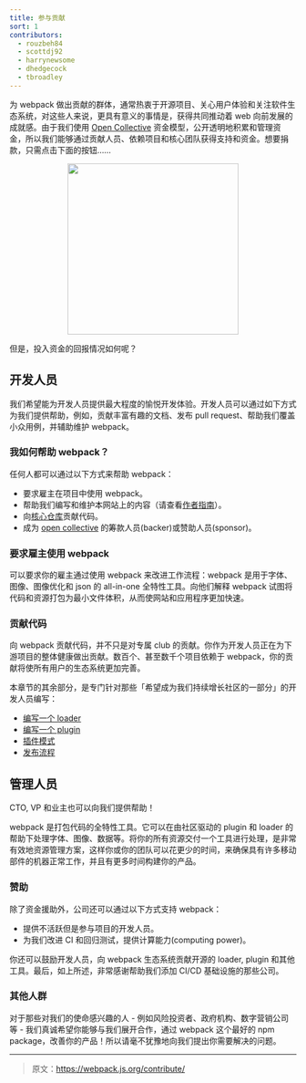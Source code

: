 ```yaml
---
title: 参与贡献
sort: 1
contributors:
  - rouzbeh84
  - scottdj92
  - harrynewsome
  - dhedgecock
  - tbroadley
---
```


为 webpack 做出贡献的群体，通常热衷于开源项目、关心用户体验和关注软件生态系统，对这些人来说，更具有意义的事情是，获得共同推动着 web 向前发展的成就感。由于我们使用 [Open Collective](https://opencollective.com/webpack) 资金模型，公开透明地积累和管理资金，所以我们能够通过贡献人员、依赖项目和核心团队获得支持和资金。想要捐款，只需点击下面的按钮……

<div align="center">
  <a href="https://opencollective.com/webpack/donate" target="_blank">
    <img src="https://opencollective.com/webpack/donate/button@2x.png?color=blue" width=300 />
  </a>
</div>

但是，投入资金的回报情况如何呢？


## 开发人员

我们希望能为开发人员提供最大程度的愉悦开发体验。开发人员可以通过如下方式为我们提供帮助，例如，贡献丰富有趣的文档、发布 pull request、帮助我们覆盖小众用例，并辅助维护 webpack。

### 我如何帮助 webpack？

任何人都可以通过以下方式来帮助 webpack：

- 要求雇主在项目中使用 webpack。
- 帮助我们编写和维护本网站上的内容（请查看[作者指南](/writers-guide)）。
- 向[核心仓库](https://github.com/webpack/webpack)贡献代码。
- 成为 [open collective](https://opencollective.com/webpack#support) 的筹款人员(backer)或赞助人员(sponsor)。

### 要求雇主使用 webpack

可以要求你的雇主通过使用 webpack 来改进工作流程：webpack 是用于字体、图像、图像优化和 json 的 all-in-one 全特性工具。向他们解释 webpack 试图将代码和资源打包为最小文件体积，从而使网站和应用程序更加快速。

### 贡献代码

向 webpack 贡献代码，并不只是对专属 club 的贡献。你作为开发人员正在为下游项目的整体健康做出贡献。数百个、甚至数千个项目依赖于 webpack，你的贡献将使所有用户的生态系统更加完善。

本章节的其余部分，是专门针对那些「希望成为我们持续增长社区的一部分」的开发人员编写：

- [编写一个 loader](./writing-a-loader)
- [编写一个 plugin](./writing-a-plugin)
- [插件模式](./plugin-patterns)
- [发布流程](./release-process)


## 管理人员

CTO, VP 和业主也可以向我们提供帮助！

<!-- add slides here regarding monetary value/dev time/tooling -->

webpack 是打包代码的全特性工具。它可以在由社区驱动的 plugin 和 loader 的帮助下处理字体、图像、数据等。将你的所有资源交付一个工具进行处理，是非常有效地资源管理方案，这样你或你的团队可以花更少的时间，来确保具有许多移动部件的机器正常工作，并且有更多时间构建你的产品。

### 赞助

除了资金援助外，公司还可以通过以下方式支持 webpack：

- 提供不活跃但是参与项目的开发人员。
- 为我们改进 CI 和回归测试，提供计算能力(computing power)。

你还可以鼓励开发人员，向 webpack 生态系统贡献开源的 loader, plugin 和其他工具。最后，如上所述，非常感谢帮助我们添加 CI/CD 基础设施的那些公司。

### 其他人群

对于那些对我们的使命感兴趣的人 - 例如风险投资者、政府机构、数字营销公司等 - 我们真诚希望你能够与我们展开合作，通过 webpack 这个最好的 npm package，改善你的产品！所以请毫不犹豫地向我们提出你需要解决的问题。

<!-- add slides here -->

***

> 原文：https://webpack.js.org/contribute/
